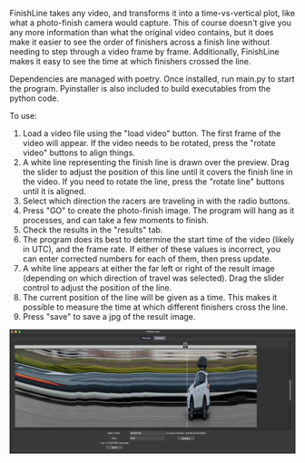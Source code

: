 FinishLine takes any video, and transforms it into a time-vs-vertical plot, like what
a photo-finish camera would capture. This of course doesn't give you any more information
than what the original video contains, but it does make it easier to see the order of
finishers across a finish line without needing to step through a video frame by frame.
Additionally, FinishLine makes it easy to see the time at which finishers crossed the 
line.

Dependencies are managed with poetry. Once installed, run main.py to start the program.
Pyinstaller is also included to build executables from the python code.

To use:
1. Load a video file using the "load video" button. The first frame of the video will appear. If the video needs to be rotated, press the "rotate video" buttons to align things.
2. A white line representing the finish line is drawn over the preview. Drag the slider to adjust the position of this line until it covers the finish line in the video. If you need to rotate the line, press the "rotate line" buttons until it is aligned.
3. Select which direction the racers are traveling in with the radio buttons.
4. Press "GO" to create the photo-finish image. The program will hang as it processes, and can take a few moments to finish.
5. Check the results in the "results" tab. 
6. The program does its best to determine the start time of the video (likely in UTC), and the frame rate. If either of these values is incorrect, you can enter corrected numbers for each of them, then press update. 
7. A white line appears at either the far left or right of the result image (depending on which direction of travel was selected). Drag the slider control to adjust the position of the line.
8. The current position of the line will be given as a time. This makes it possible to measure the time at which different finishers cross the line. 
9. Press "save" to save a jpg of the result image.

![Example](example.png)
